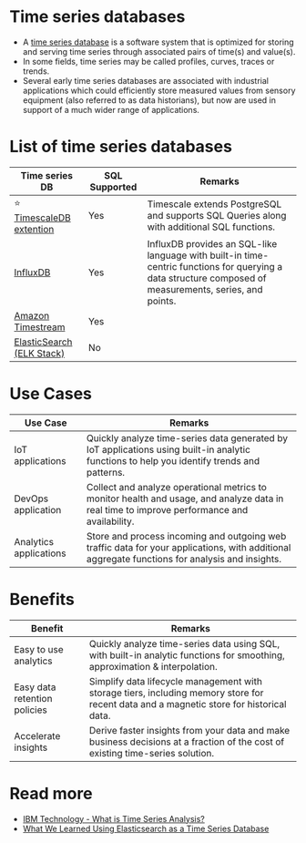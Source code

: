 # Time series databases
- A [time series database](https://en.wikipedia.org/wiki/Time_series_database) is a software system that is optimized for storing and serving time series through associated pairs of time(s) and value(s).
- In some fields, time series may be called profiles, curves, traces or trends.
- Several early time series databases are associated with industrial applications which could efficiently store measured values from sensory equipment (also referred to as data historians), but now are used in support of a much wider range of applications.

# List of time series databases

| Time series DB                                                                                           | SQL Supported | Remarks                                                                                                                                                 |
|----------------------------------------------------------------------------------------------------------|---------------|---------------------------------------------------------------------------------------------------------------------------------------------------------|
| :star: [TimescaleDB extention](Timescale.md)                                                             | Yes           | Timescale extends PostgreSQL and supports SQL Queries along with additional SQL functions.                                                              |
| [InfluxDB](InfluxDB.md)                                                                                  | Yes           | InfluxDB provides an SQL-like language with built-in time-centric functions for querying a data structure composed of measurements, series, and points. |
| [Amazon Timestream](https://github.com/Anshul619/AWS-Services/tree/main/1_Databases/AmazonTimestream.md) | Yes           |                                                                                                                                                         |
| [ElasticSearch (ELK Stack)](https://github.com/Anshul619/DevOps-SRE/tree/main/3_Observability/ELK.md)    | No            |                                                                                                                                                         |

# Use Cases

| Use Case               | Remarks                                                                                                                                        |
|------------------------|------------------------------------------------------------------------------------------------------------------------------------------------|
| IoT applications       | Quickly analyze time-series data generated by IoT applications using built-in analytic functions to help you identify trends and patterns.     |
| DevOps application     | Collect and analyze operational metrics to monitor health and usage, and analyze data in real time to improve performance and availability.    |
| Analytics applications | Store and process incoming and outgoing web traffic data for your applications, with additional aggregate functions for analysis and insights. |

# Benefits

| Benefit                      | Remarks                                                                                                                                 |
|------------------------------|-----------------------------------------------------------------------------------------------------------------------------------------|
| Easy to use analytics        | Quickly analyze time-series data using SQL, with built-in analytic functions for smoothing, approximation & interpolation.              |
| Easy data retention policies | Simplify data lifecycle management with storage tiers, including memory store for recent data and a magnetic store for historical data. |
| Accelerate insights          | Derive faster insights from your data and make business decisions at a fraction of the cost of existing time-series solution.           |

# Read more
- [IBM Technology - What is Time Series Analysis?](https://www.youtube.com/watch?v=GE3JOFwTWVM)
- [What We Learned Using Elasticsearch as a Time Series Database](https://medium.com/thousandeyes-engineering/what-we-learned-using-elasticsearch-as-a-time-series-database-bdbde38cdb64)